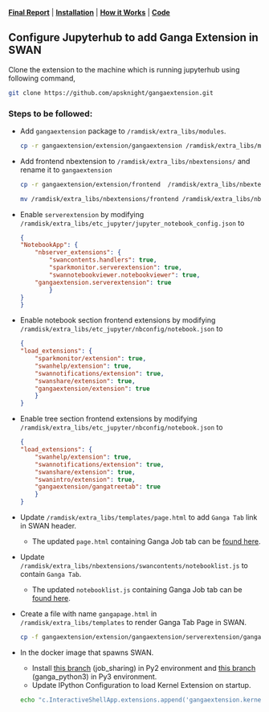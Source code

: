 **[Final Report](index.md)** |
**[Installation](install.md)** |
**[How it Works](how.md)** |
**[Code](https://github.com/apsknight/gangaextension)**

## Configure Jupyterhub to add Ganga Extension in SWAN

Clone the extension to the machine which is running jupyterhub using following command,
```bash
git clone https://github.com/apsknight/gangaextension.git
```

### Steps to be followed:
- Add `gangaextension` package to `/ramdisk/extra_libs/modules`.
    ```bash
    cp -r gangaextension/extension/gangaextension /ramdisk/extra_libs/modules
    ```

- Add frontend nbextension to `/ramdisk/extra_libs/nbextensions/` and rename it to `gangaextension`
    ```bash
    cp -r gangaextension/extension/frontend  /ramdisk/extra_libs/nbextensions

    mv /ramdisk/extra_libs/nbextensions/frontend /ramdisk/extra_libs/nbextensions/gangaextension
    ```

- Enable `serverextension` by modifying `/ramdisk/extra_libs/etc_jupyter/jupyter_notebook_config.json` to
    ```json
    {
    "NotebookApp": {
        "nbserver_extensions": {
            "swancontents.handlers": true,
            "sparkmonitor.serverextension": true,
            "swannotebookviewer.notebookviewer": true,
        "gangaextension.serverextension": true
            }
    }
    }
    ```

- Enable notebook section frontend extensions by modifying `/ramdisk/extra_libs/etc_jupyter/nbconfig/notebook.json` to
    ```json
    {
    "load_extensions": {
        "sparkmonitor/extension": true,
        "swanhelp/extension": true,
        "swannotifications/extension": true,
        "swanshare/extension": true,
        "gangaextension/extension": true
        }
    }
    ```

- Enable tree section frontend extensions by modifying `/ramdisk/extra_libs/etc_jupyter/nbconfig/notebook.json` to
    ```json
    {
    "load_extensions": {
        "swanhelp/extension": true,
        "swannotifications/extension": true,
        "swanshare/extension": true,
        "swanintro/extension": true,
        "gangaextension/gangatreetab": true
        }
    }

    ```
- Update `/ramdisk/extra_libs/templates/page.html` to add `Ganga Tab` link in SWAN header.
    + The updated `page.html` containing Ganga Job tab can be [found here](https://gist.github.com/apsknight/f0d4cebf911dadf4e98366e98f934f2e).

- Update `/ramdisk/extra_libs/nbextensions/swancontents/notebooklist.js` to contain `Ganga Tab`.
    + The updated `notebooklist.js` containing Ganga Job tab can be [found here](https://gist.github.com/apsknight/89361825773806eff1bd3e7a1c4f6691).

- Create a file with name `gangapage.html` in `/ramdisk/extra_libs/templates` to render Ganga Tab Page in SWAN.
    ```bash
    cp -f gangaextension/extension/gangaextension/serverextension/gangapage.html /ramdisk/extra_libs/templates
    ```

- In the docker image that spawns SWAN.
    + Install [this branch](https://github.com/apsknight/ganga/tree/job_sharing) (job_sharing) in Py2 environment and [this branch](https://github.com/apsknight/ganga/tree/ganga_python3) (ganga_python3) in Py3 environment.
    + Update IPython Configuration to load Kernel Extension on startup.
    ```bash
    echo "c.InteractiveShellApp.extensions.append('gangaextension.kernelextension')" >>  $(ipython profile locate default)/ipython_kernel_config.py
    ```